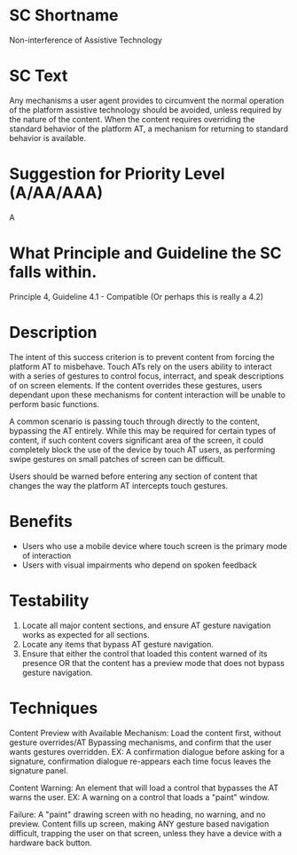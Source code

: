 # SC Shortname

Non-interference of Assistive Technology

# SC Text
Any mechanisms a user agent provides to circumvent the normal operation of the platform assistive technology should be avoided, unless required by the nature of the content.  When the content requires overriding the standard behavior of the platform AT, a mechanism for returning to standard behavior is available.

# Suggestion for Priority Level (A/AA/AAA)
A

# What Principle and Guideline the SC falls within.

Principle 4, Guideline 4.1 - Compatible (Or perhaps this is really a 4.2)

# Description

The intent of this success criterion is to prevent content from forcing the platform AT to misbehave.  Touch ATs rely on the users ability to interact with a series of gestures to control focus, interract, and speak descriptions of on screen elements.  If the content overrides these gestures, users dependant upon these mechanisms for content interaction will be unable to perform basic functions.  

A common scenario is passing touch through directly to the content, bypassing the AT entirely.  While this may be required for certain types of content, if such content covers significant area of the screen, it could completely block the use of the device by touch AT users, as performing swipe gestures on small patches of screen can be difficult.  

Users should be warned before entering any section of content that changes the way the platform AT intercepts touch gestures.

# Benefits

* Users who use a mobile device where touch screen is the primary mode of interaction
* Users with visual impairments who depend on spoken feedback

# Testability

1. Locate all major content sections, and ensure AT gesture navigation works as expected for all sections.
2. Locate any items that bypass AT gesture navigation.
3. Ensure that either the control that loaded this content warned of its presence OR that the content has a preview mode that does not bypass gesture navigation.

# Techniques

Content Preview with Available Mechanism: Load the content first, without gesture overrides/AT Bypassing mechanisms, and confirm that the user wants gestures overridden.  EX: A confirmation dialogue before asking for a signature, confirmation dialogue re-appears each time focus leaves the signature panel.

Content Warning: An element that will load a control that bypasses the AT warns the user. EX: A warning on a control that loads a "paint" window.

Failure: A "paint" drawing screen with no heading, no warning, and no preview.  Content fills up screen, making ANY gesture based navigation difficult, trapping the user on that screen, unless they have a device with a hardware back button.
